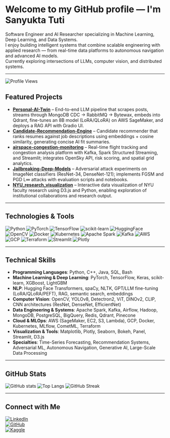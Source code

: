 # Welcome to my GitHub profile — I'm Sanyukta Tuti

Software Engineer and AI Researcher specializing in Machine Learning, Deep Learning, and Data Systems.  
I enjoy building intelligent systems that combine scalable engineering with applied research — from real-time data platforms to autonomous navigation and advanced AI models.  
Currently exploring intersections of LLMs, computer vision, and distributed systems.

---

![Profile Views](https://komarev.com/ghpvc/?username=Sanyuktatuti&color=blue&style=flat-square)

## Featured Projects
- **[Personal-AI-Twin](https://github.com/Sanyuktatuti/Personal-AI-Twin)** – End-to-end LLM pipeline that scrapes posts, streams through MongoDB CDC → RabbitMQ → Bytewax, embeds into Qdrant, fine-tunes an 8B model (LoRA/QLoRA) on AWS SageMaker, and deploys a RAG API with Gradio UI.
- **[Candidate-Recommendation-Engine](https://github.com/Sanyuktatuti/Candidate-Recommendation-Engine)** – Candidate recommender that ranks resumes against job descriptions using embeddings + cosine similarity, generating concise AI fit summaries.
- **[airspace-congestion-monitoring](https://github.com/Sanyuktatuti/airspace-congestion-monitoring)** – Real-time flight tracking and congestion analysis platform with Kafka, Spark Structured Streaming, and Streamlit; integrates OpenSky API, risk scoring, and spatial grid analytics.
- **[Jailbreaking-Deep-Models](https://github.com/Sanyuktatuti/Jailbreaking-Deep-Models)** – Adversarial attack experiments on ImageNet classifiers (ResNet-34, DenseNet-121); implements FGSM and PGD L∞ attacks with evaluation scripts and notebooks.
- **[NYU_research_visualization](https://github.com/Sanyuktatuti/NYU_research_visualization)** – Interactive data visualization of NYU faculty research using D3.js and Python, enabling exploration of institutional collaborations and research output.

---

## Technologies & Tools
![Python](https://img.shields.io/badge/Python-3776AB?style=flat-square&logo=python&logoColor=white)
![PyTorch](https://img.shields.io/badge/PyTorch-EE4C2C?style=flat-square&logo=pytorch&logoColor=white)
![TensorFlow](https://img.shields.io/badge/TensorFlow-FF6F00?style=flat-square&logo=tensorflow&logoColor=white)
![scikit-learn](https://img.shields.io/badge/scikit--learn-F7931E?style=flat-square&logo=scikit-learn&logoColor=white)
![HuggingFace](https://img.shields.io/badge/HuggingFace-FFD21E?style=flat-square&logo=huggingface&logoColor=black)
![OpenCV](https://img.shields.io/badge/OpenCV-5C3EE8?style=flat-square&logo=opencv&logoColor=white)
![Docker](https://img.shields.io/badge/Docker-2496ED?style=flat-square&logo=docker&logoColor=white)
![Kubernetes](https://img.shields.io/badge/Kubernetes-326CE5?style=flat-square&logo=kubernetes&logoColor=white)
![Apache Spark](https://img.shields.io/badge/Apache_Spark-E25A1C?style=flat-square&logo=apachespark&logoColor=white)
![Kafka](https://img.shields.io/badge/Apache_Kafka-231F20?style=flat-square&logo=apachekafka&logoColor=white)
![AWS](https://img.shields.io/badge/AWS-232F3E?style=flat-square&logo=amazon-aws&logoColor=white)
![GCP](https://img.shields.io/badge/GCP-4285F4?style=flat-square&logo=googlecloud&logoColor=white)
![Terraform](https://img.shields.io/badge/Terraform-844FBA?style=flat-square&logo=terraform&logoColor=white)
![Streamlit](https://img.shields.io/badge/Streamlit-FF4B4B?style=flat-square&logo=streamlit&logoColor=white)
![Plotly](https://img.shields.io/badge/Plotly-3F4F75?style=flat-square&logo=plotly&logoColor=white)

---

## Technical Skills
- **Programming Languages**: Python, C++, Java, SQL, Bash  
- **Machine Learning & Deep Learning**: PyTorch, TensorFlow, Keras, scikit-learn, XGBoost, LightGBM  
- **NLP**: Hugging Face Transformers, spaCy, NLTK, GPT/LLM fine-tuning (LoRA/QLoRA/PEFT), RAG, semantic search, embeddings  
- **Computer Vision**: OpenCV, YOLOv8, Detectron2, ViT, DINOv2, CLIP, CNN architectures (ResNet, DenseNet, EfficientNet)  
- **Data Engineering & Systems**: Apache Spark, Kafka, Airflow, Hadoop, MongoDB, PostgreSQL, BigQuery, Redis, Qdrant, Pinecone  
- **Cloud & MLOps**: AWS (SageMaker, EC2, S3, Lambda), GCP, Docker, Kubernetes, MLflow, CometML, Terraform  
- **Visualization & Tools**: Matplotlib, Plotly, Seaborn, Bokeh, Panel, Streamlit, D3.js  
- **Specialties**: Time-Series Forecasting, Recommendation Systems, Adversarial ML, Autonomous Navigation, Generative AI, Large-Scale Data Processing  

---

## GitHub Stats
![GitHub stats](https://github-readme-stats.vercel.app/api?username=Sanyuktatuti&show_icons=true&theme=default)  ![Top Langs](https://github-readme-stats.vercel.app/api/top-langs/?username=Sanyuktatuti&layout=compact&theme=default)  ![GitHub Streak](https://github-readme-streak-stats.herokuapp.com/?user=Sanyuktatuti&theme=default)

---

## Connect with Me
[![LinkedIn](https://img.shields.io/badge/LinkedIn-0077B5?style=flat-square&logo=linkedin&logoColor=white)](https://www.linkedin.com/in/sanyukta-tuti-343ba5201/)  
[![GitHub](https://img.shields.io/badge/GitHub-100000?style=flat-square&logo=github&logoColor=white)](https://github.com/Sanyuktatuti)  
[![Kaggle](https://img.shields.io/badge/Kaggle-20BEFF?style=flat-square&logo=kaggle&logoColor=white)](https://www.kaggle.com/sanyuktatuti)  
